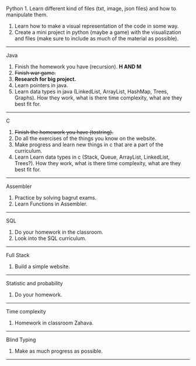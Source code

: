 Python
		1. Learn different kind of files (txt, image, json files) and how to manipulate them.
1. Learn how to make a visual representation of the code in some way.
2. Create a mini project in python (maybe a game) with the visualization and files (make sure to include as much of the material as possible).
----
Java 
1. Finish the homework you have (recursion). **H AND M**
2. ~~Finish war game.~~ 
3. **Research for big project.**
4. Learn pointers in java. 
5. Learn data types in java (LinkedList, ArrayList, HashMap, Trees, Graphs). How they work, what is there time complexity, what are they best fit for.
---
C  
1. ~~Finish the homework you have (tostring).~~
2. Do all the exercises of the things you know on the website.
3. Make progress and learn new things in c that are a part of the curriculum.
4. Learn Learn data types in c (Stack, Queue, ArrayList, LinkedList, Trees?). How they work, what is there time complexity, what are they best fit for.
---
Assembler  
1. Practice by solving bagrut exams.
2. Learn Functions in Assembler.
---
SQL  
1. Do your homework in the classroom.
2. Look into the SQL  curriculum.
---
Full Stack  
1. Build a simple website.
---
Statistic and probability
1. Do your homework.
---
Time complexity
1. Homework in classroom Zahava.
----
Blind Typing
1. Make as much progress as possible.
----
